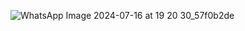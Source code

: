 ![WhatsApp Image 2024-07-16 at 19 20 30_57f0b2de](https://github.com/user-attachments/assets/4342a5d7-d36c-4678-a039-0adfeb1b953b)
